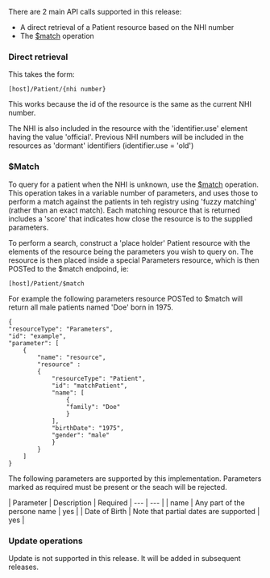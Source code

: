 

There are 2 main API calls supported in this release:

* A direct retrieval of a Patient resource based on the NHI number
* The [$match](http://hl7.org/fhir/patient-operation-match.html) operation

### Direct retrieval 
This takes the form:

    [host]/Patient/{nhi number}

This works because the id of the resource is the same as the current NHI number. 


The NHI is also included in the resource with the 'identifier.use' element having the value 'official'. Previous NHI numbers will be included in the resources as 'dormant' identifiers (identifier.use = 'old')

### $Match

To query for a patient when the NHI is unknown, use the [$match](http://hl7.org/fhir/patient-operation-match.html) operation. This 
operation takes in a variable number of parameters, and uses those to perform a match against the patients in teh registry using
'fuzzy matching' (rather than an exact match). Each matching resource that is returned includes a 'score' that indicates how close the resource is to the supplied parameters.

To perform a search, construct a 'place holder' Patient resource with the elements of the resource being the parameters you wish to query on. The resource is then placed inside a special Parameters resource, which is then POSTed to the $match endpoind, ie:

    [host]/Patient/$match

For example the following parameters resource POSTed to $match will return all male patients named 'Doe' born in 1975.


    {
    "resourceType": "Parameters",
    "id": "example",
    "parameter": [
        {
            "name": "resource",
            "resource" :
            {
                "resourceType": "Patient",
                "id": "matchPatient",
                "name": [
                    {
                    "family": "Doe"
                    }
                ],
                "birthDate": "1975",
                "gender": "male"
                }
            }
        ]
    }



The following parameters are supported by this implementation. Parameters marked as required must be present or the seach will be rejected.

| Parameter | Description | Required
| --- | --- |
| name | Any part of the persone name | yes |
| Date of Birth | Note that partial dates are supported | yes | 

### Update operations

Update is not supported in this release. It will be added in subsequent releases.